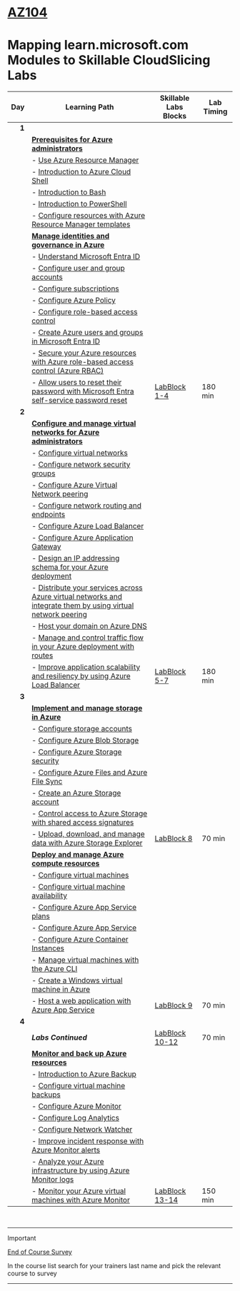 # [AZ104](https://learn.microsoft.com/en-gb/training/courses/az-104t00?WT.mc_id=ilt_partner_webpage_wwl&ocid=509519#study-guide)
# Mapping learn.microsoft.com Modules to Skillable CloudSlicing Labs



|Day|Learning Path| Skillable Labs Blocks| Lab Timing |
|---:|---|---|---|
|**1**|
||**[Prerequisites for Azure administrators](https://learn.microsoft.com/en-gb/training/paths/az-104-administrator-prerequisites/)** | ||
||  - [Use Azure Resource Manager](https://learn.microsoft.com/en-gb/training/modules/use-azure-resource-manager/) |||
||  - [Introduction to Azure Cloud Shell](https://learn.microsoft.com/en-gb/training/modules/intro-to-azure-cloud-shell/) |||
||  - [Introduction to Bash](https://learn.microsoft.com/en-gb/training/modules/bash-introduction/) |||
||  - [Introduction to PowerShell](https://learn.microsoft.com/en-gb/training/modules/introduction-to-powershell/) |||
||  - [Configure resources with Azure Resource Manager templates](https://learn.microsoft.com/en-gb/training/modules/configure-resources-arm-templates/) |||
||**[Manage identities and governance in Azure](https://learn.microsoft.com/en-gb/training/paths/az-104-manage-identities-governance/)** | ||
||  - [Understand Microsoft Entra ID](https://learn.microsoft.com/en-gb/training/modules/understand-azure-active-directory/) |||
||  - [Configure user and group accounts](https://learn.microsoft.com/en-gb/training/modules/configure-user-group-accounts/) |||
||  - [Configure subscriptions](https://learn.microsoft.com/en-gb/training/modules/configure-subscriptions/) |||
||  - [Configure Azure Policy](https://learn.microsoft.com/en-gb/training/modules/configure-azure-policy/) |||
||  - [Configure role-based access control](https://learn.microsoft.com/en-gb/training/modules/configure-role-based-access-control/) |||
||  - [Create Azure users and groups in Microsoft Entra ID](https://learn.microsoft.com/en-gb/training/modules/create-users-and-groups-in-azure-active-directory/) |||
||  - [Secure your Azure resources with Azure role-based access control (Azure RBAC)](https://learn.microsoft.com/en-gb/training/modules/secure-azure-resources-with-rbac/) |||
||  - [Allow users to reset their password with Microsoft Entra self-service password reset](https://learn.microsoft.com/en-gb/training/modules/allow-users-reset-their-password/) |[LabBlock 1-4](https://lumify.learnondemand.net/)|180 min|
|**2**|
||**[Configure and manage virtual networks for Azure administrators](https://learn.microsoft.com/en-gb/training/paths/az-104-manage-virtual-networks/)** | ||
||  - [Configure virtual networks](https://learn.microsoft.com/en-gb/training/modules/configure-virtual-networks/) |||
||  - [Configure network security groups](https://learn.microsoft.com/en-gb/training/modules/configure-network-security-groups/) |||
||  - [Configure Azure Virtual Network peering](https://learn.microsoft.com/en-gb/training/modules/configure-vnet-peering/) |||
||  - [Configure network routing and endpoints](https://learn.microsoft.com/en-gb/training/modules/configure-network-routing-endpoints/) |||
||  - [Configure Azure Load Balancer](https://learn.microsoft.com/en-gb/training/modules/configure-azure-load-balancer/) |||
||  - [Configure Azure Application Gateway](https://learn.microsoft.com/en-gb/training/modules/configure-azure-application-gateway/) |||
||  - [Design an IP addressing schema for your Azure deployment](https://learn.microsoft.com/en-gb/training/modules/design-ip-addressing-for-azure/) |||
||  - [Distribute your services across Azure virtual networks and integrate them by using virtual network peering](https://learn.microsoft.com/en-gb/training/modules/integrate-vnets-with-vnet-peering/) |||
||  - [Host your domain on Azure DNS](https://learn.microsoft.com/en-gb/training/modules/host-domain-azure-dns/) |||
||  - [Manage and control traffic flow in your Azure deployment with routes](https://learn.microsoft.com/en-gb/training/modules/control-network-traffic-flow-with-routes/) |||
||  - [Improve application scalability and resiliency by using Azure Load Balancer](https://learn.microsoft.com/en-gb/training/modules/improve-app-scalability-resiliency-with-load-balancer/) |[LabBlock 5-7](https://lumify.learnondemand.net/)|180 min|
|**3**|
||**[Implement and manage storage in Azure](https://learn.microsoft.com/en-gb/training/paths/az-104-manage-storage/)** | ||
||  - [Configure storage accounts](https://learn.microsoft.com/en-gb/training/modules/configure-storage-accounts/) |||
||  - [Configure Azure Blob Storage](https://learn.microsoft.com/en-gb/training/modules/configure-blob-storage/) |||
||  - [Configure Azure Storage security](https://learn.microsoft.com/en-gb/training/modules/configure-storage-security/) |||
||  - [Configure Azure Files and Azure File Sync](https://learn.microsoft.com/en-gb/training/modules/configure-azure-files-file-sync/) |||
||  - [Create an Azure Storage account](https://learn.microsoft.com/en-gb/training/modules/create-azure-storage-account/) |||
||  - [Control access to Azure Storage with shared access signatures](https://learn.microsoft.com/en-gb/training/modules/control-access-to-azure-storage-with-sas/) |||
||  - [Upload, download, and manage data with Azure Storage Explorer](https://learn.microsoft.com/en-gb/training/modules/upload-download-and-manage-data-with-azure-storage-explorer/) |[LabBlock 8](https://lumify.learnondemand.net/)|70 min|
||**[Deploy and manage Azure compute resources](https://learn.microsoft.com/en-gb/training/paths/az-104-manage-compute-resources/)** | ||
||  - [Configure virtual machines](https://learn.microsoft.com/en-gb/training/modules/configure-virtual-machines/) |||
||  - [Configure virtual machine availability](https://learn.microsoft.com/en-gb/training/modules/configure-virtual-machine-availability/) |||
||  - [Configure Azure App Service plans](https://learn.microsoft.com/en-gb/training/modules/configure-app-service-plans/) |||
||  - [Configure Azure App Service](https://learn.microsoft.com/en-gb/training/modules/configure-azure-app-services/) |||
||  - [Configure Azure Container Instances](https://learn.microsoft.com/en-gb/training/modules/configure-azure-container-instances/) |||
||  - [Manage virtual machines with the Azure CLI](https://learn.microsoft.com/en-gb/training/modules/manage-virtual-machines-with-azure-cli/) |||
||  - [Create a Windows virtual machine in Azure](https://learn.microsoft.com/en-gb/training/modules/create-windows-virtual-machine-in-azure/) |||
||  - [Host a web application with Azure App Service](https://learn.microsoft.com/en-gb/training/modules/host-a-web-app-with-azure-app-service/) |[LabBlock 9](https://lumify.learnondemand.net/)|70 min|
|**4**|
||***Labs Continued***| [LabBlock 10-12](https://lumify.learnondemand.net/)|70 min|
||**[Monitor and back up Azure resources](https://learn.microsoft.com/en-gb/training/paths/az-104-monitor-backup-resources/)** | ||
||  - [Introduction to Azure Backup](https://learn.microsoft.com/en-gb/training/modules/intro-to-azure-backup/) |||
||  - [Configure virtual machine backups](https://learn.microsoft.com/en-gb/training/modules/configure-virtual-machine-backups/) |||
||  - [Configure Azure Monitor](https://learn.microsoft.com/en-gb/training/modules/configure-azure-monitor/) |||
||  - [Configure Log Analytics](https://learn.microsoft.com/en-gb/training/modules/configure-log-analytics/) |||
||  - [Configure Network Watcher](https://learn.microsoft.com/en-gb/training/modules/configure-network-watcher/) |||
||  - [Improve incident response with Azure Monitor alerts](https://learn.microsoft.com/en-gb/training/modules/incident-response-with-alerting-on-azure/) |||
||  - [Analyze your Azure infrastructure by using Azure Monitor logs](https://learn.microsoft.com/en-gb/training/modules/analyze-infrastructure-with-azure-monitor-logs/) |||
||  - [Monitor your Azure virtual machines with Azure Monitor](https://learn.microsoft.com/en-gb/training/modules/monitor-azure-vm-using-diagnostic-data/) |[LabBlock 13-14](https://lumify.learnondemand.net/)|150 min|
<br>

---
> [!IMPORTANT]
> [End of Course Survey](https://www.metricsthatmatter.com/dim319)
> 
> In the course list search for your trainers last name and pick the relevant course to survey

---

<br>
